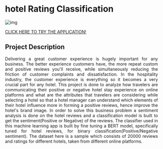 # hotel Rating Classification
![img](https://user-images.githubusercontent.com/100843008/187025381-bff7de9a-8506-4501-bb20-e58523e9df63.jpg)

[CLICK HERE TO TRY THE APPLICATION!](https://tusharvispute07-hotel-ratings-classification-appapp-646t9s.streamlitapp.com/)

## Project Description
<p align="justify">Delivering a great customer experience is hugely important for any business. The better experience customers have, the more repeat custom and positive reviews you'll receive, while simultaneously reducing the friction of customer complaints and dissatisfaction. In the hospitality industry, the customer experience is everything so it becomes a very crucial part for any hotel. This project is done to analyze how travelers are communicating their positive or negative hotel stay experience on online platforms and what are the attributes that travelers are considering while selecting a hotel so that a hotel manager can understand which elements of their hotel influence more in forming a positive reviews, hence improve the hotel's brand image. In order to solve this business problem a sentiment analysis is done on the hotel reviews and a classification model is built to get the sentiment(Positive or Negative) of the reviews. The classifier used in this machine learning app is built by fine tuning a BERT model, specifically tuned for hotel reviews, for binary classification(Positive/Negative sentiment). The dataset here is a sample which consists of 20000 reviews and ratings for different hotels, taken from different online platforms.</p>
